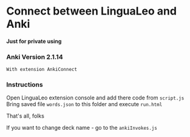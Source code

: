 # Connect between LinguaLeo and Anki
#### Just for private using

### Anki Version 2.1.14
    With extension AnkiConnect

### Instructions
Open LinguaLeo extension console and add there code from `script.js`
Bring saved file `words.json` to this folder and execute `run.html`

That's all, folks

If you want to change deck name - go to the `ankiInvokes.js`
